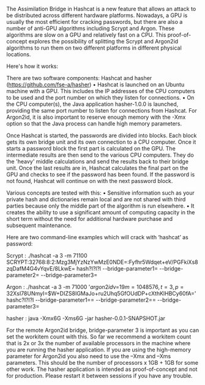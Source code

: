 The Assimilation Bridge in Hashcat is a new feature that allows an attack to be distributed across different hardware platforms. Nowadays, a GPU is usually the most efficient for cracking passwords, but there are also a number of anti-GPU algorithms including Scrypt and Argon. These algorithms are slow on a GPU and relatively fast on a CPU. This proof-of-concept explores the possibility of splitting the Scrypt and Argon2id algorithms to run them on two different platforms in different physical locations.


Here's how it works: 

There are two software components: Hashcat and hasher (https://github.com/fse-a/hasher)
•	Hashcat is launched on an Ubuntu machine with a GPU. This includes the IP addresses of the CPU computers to be used and the port number on which they listen for connections.
•	On the CPU computer(s), the Java application hasher-1.0.0 is launched, providing the same port number to listen for connections from Hashcat. For Argon2id, it is also important to reserve enough memory with the -Xmx option so that the Java process can handle high memory parameters.

Once Hashcat is started, the passwords are divided into blocks. Each block gets its own bridge unit and its own connection to a CPU computer. Once it starts a password block the first part is calculated on the GPU. The intermediate results are then send to the various CPU computers. They do the 'heavy' middle calculations and send the results back to their bridge unit. Once the last results are in, Hashcat calculates the final part on the GPU and checks to see if the password has been found. If the password is not found, Hashcat will continue on with the next password block.


Various concepts are tested with this: 
•	Sensitive information such as your private hash and dictionaries remain local and are not shared with third parties because only the middle part of the algorithm is run elsewhere. 
•	It creates the ability to use a significant amount of computing capacity in the short term without the need for additional hardware purchase and subsequent maintenance.


Here are two command-line examples which will crack with ‘hashcat’ as password:

Scrypt : ./hashcat -a 3 -m 71100 SCRYPT:32768:8:2:Mzg3MjYzNzYwMzE0NDE=:Fyfhr5Wdqet+eV/PGFkiXs8zqDafM4G4vYqvE/8LkwE= hash?l?l?l --bridge-parameter1=<port-number> --bridge-parameter2=<ip-address> --bridge-parameter3=<workitemcount>

Argon : ./hashcat -a 3 -m 71000 '$argon2id$v=19$m=1048576,t=3,p=3$2XsI78UNmyI=$W+DIZS8IGMaJo+ru2Uhq5GfOUdDP+cXthKlHBCy60fA=' hashc?l?l?l --bridge-parameter1==<port-number> --bridge-parameter2==<ip-address> --bridge-parameter3=<workitemcount> 

hasher : java -Xmx6G -Xms6G -jar hasher-0.0.1-SNAPSHOT.jar <port-number>

For the remote Argon2id bridge, bridge-parameter 3 is important as you can set the workitem count with this. So far we recommend a workitem count that is 2x or 3x the number of available processors in the machine where you are running the hasher application. If you are using the high-memory parameter for Argon2id you also need to use the –Xmx and –Xms parameters. This should be the number of processors x 1GB + 1GB for some other work. The hasher application is intended as proof-of-concept and not for production. Please restart it between sessions if you have any trouble. 
